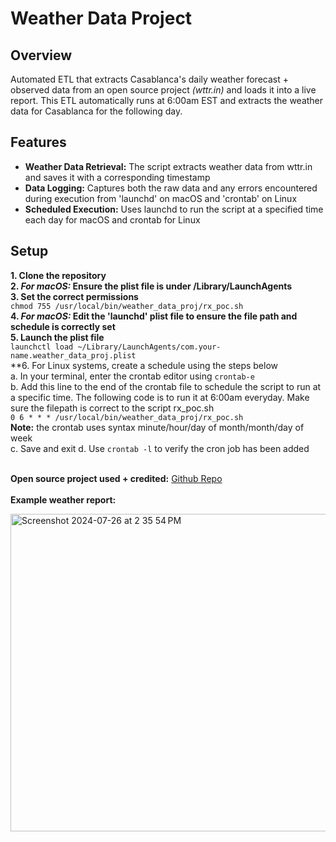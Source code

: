 # Weather Data Project

## Overview
Automated ETL that extracts Casablanca's daily weather forecast  + observed data from an open source project _(wttr.in)_ and loads it into a live report. This ETL automatically runs at 6:00am EST and extracts the weather data for Casablanca for the following day.

## Features
* **Weather Data Retrieval:** The script extracts weather data from wttr.in and saves it with a corresponding timestamp
* **Data Logging:** Captures both the raw data and any errors encountered during execution from 'launchd' on macOS and 'crontab' on Linux
* **Scheduled Execution:** Uses launchd to run the script at a specified time each day for macOS and crontab for Linux


## Setup

**1. Clone the repository** <br>
**2. _For macOS:_ Ensure the plist file is under /Library/LaunchAgents** <br>
**3. Set the correct permissions**
<br>
          `chmod 755 /usr/local/bin/weather_data_proj/rx_poc.sh`
<br>
**4. _For macOS:_ Edit the 'launchd' plist file to ensure the file path and schedule is correctly set**
<br>
**5. Launch the plist file** <br>
          `launchctl load ~/Library/LaunchAgents/com.your-name.weather_data_proj.plist`
          <br>
**6. For Linux systems, create a schedule using the steps below <br>
          a. In your terminal, enter the crontab editor using `crontab-e` <br>
          b. Add this line to the end of the crontab file to schedule the script to run at a specific time. The following code is to run it at 6:00am everyday. Make sure the filepath is correct to the script rx_poc.sh <br>
                    `0 6 * * * /usr/local/bin/weather_data_proj/rx_poc.sh` <br>
                    **Note:** the crontab uses syntax minute/hour/day of month/month/day of week <br>
          c. Save and exit
          d. Use `crontab -l` to verify the cron job has been added <br><br>
          


**Open source project used + credited:** [Github Repo](https://github.com/chubin/wttr.in#readme) <br><br>
**Example weather report:**

  <img width="508" alt="Screenshot 2024-07-26 at 2 35 54 PM" src="https://github.com/user-attachments/assets/68f4bd95-fa5c-464d-9c8f-4e04a732be55">


